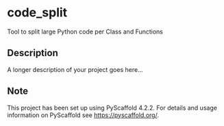 # code_split

Tool to split large Python code per Class and Functions


## Description

A longer description of your project goes here...


<!-- pyscaffold-notes -->

## Note

This project has been set up using PyScaffold 4.2.2. For details and usage
information on PyScaffold see https://pyscaffold.org/.
